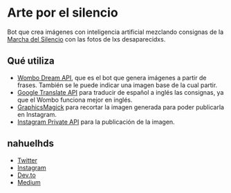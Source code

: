 # Arte por el silencio

Bot que crea imágenes con inteligencia artificial mezclando consignas de
la [Marcha del Silencio](https://es.wikipedia.org/wiki/Marcha_del_Silencio_(Uruguay)) con las fotos de lxs
desaparecidxs.

## Qué utiliza

- [Wombo Dream API](https://github.com/leopoldhub/wombo-dream-api), que es el bot que genera imágenes a partir de
  frases. También se le puede indicar una imagen base de la cual partir.
- [Google Translate API](https://github.com/vitalets/google-translate-api) para traducir de español a inglés las
  consignas, ya que el Wombo funciona mejor en inglés.
- [GraphicsMagick](https://github.com/aheckmann/gm) para recortar la imagen generada para poder publicarla en Instagram.
- [Instagram Private API](https://github.com/dilame/instagram-private-api) para la publicación de la imagen.

## nahuelhds

- [Twitter](https://twitter.com/nahuelhds)
- [Instagram](https://instagram.com/nahuelhds)
- [Dev.to](https://dev.to/nahuelhds)
- [Medium](http://medium.com/@nahuelhds)
